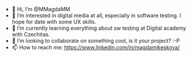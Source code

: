 - 👋 Hi, I’m @MMagdaMM
- 👀 I’m interested in digital media at all, especially in software testing. I hope for date with some UX skills.
- 🌱 I’m currently learning everything about sw testing at Digital academy with Czechitas.
- 💞️ I’m looking to collaborate on something cool, is it your project? :-P
- 📫 How to reach me: https://www.linkedin.com/in/magdamikeskova/

<!---
MMagdaMM/MMagdaMM is a ✨ special ✨ repository because its `README.md` (this file) appears on your GitHub profile.
You can click the Preview link to take a look at your changes.
--->
